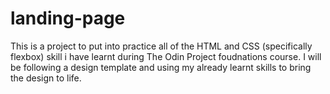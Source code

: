 # landing-page

This is a project to put into practice all of the HTML and CSS (specifically flexbox) skill i have learnt during The Odin Project foudnations course. I will be following a design template and using my already learnt skills to bring the design to life.
